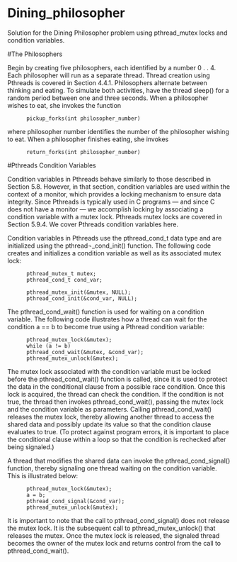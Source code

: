 # Dining_philosopher
Solution for the Dining Philosopher problem using pthread_mutex locks and condition variables.


#The Philosophers

  Begin by creating five philosophers, each identified by a number 0 . . 4. Each philosopher will run as a separate thread. Thread creation using Pthreads is covered in Section 4.4.1. Philosophers alternate between thinking and eating. To simulate both activities, have the thread sleep() for a random period between one and three seconds. When a philosopher wishes to eat, she invokes the function

          pickup_forks(int philosopher_number)

  where philosopher number identifies the number of the philosopher wishing to eat. When a philosopher finishes eating, she invokes

          return_forks(int philosopher_number)

#Pthreads Condition Variables

  Condition variables in Pthreads behave similarly to those described in Section 5.8. However, in that section, condition variables are used within the context of a monitor, which provides a locking mechanism to ensure data integrity. Since Pthreads is typically used in C programs — and since C does not have a monitor — we accomplish locking by associating a condition variable with a mutex lock. Pthreads mutex locks are covered in Section 5.9.4. We cover Pthreads condition variables here.

  Condition variables in Pthreads use the pthread_cond_t data type and are initialized using the pthread¬_cond_init() function. The following code creates and initializes a condition variable as well as its associated mutex lock:

          pthread_mutex_t mutex;
          pthread_cond_t cond_var;

          pthread_mutex_init(&mutex, NULL);
          pthread_cond_init(&cond_var, NULL);

  The pthread_cond_wait() function is used for waiting on a condition variable. The following code illustrates how a thread can wait for the condition a == b to become true using a Pthread condition variable:

          pthread_mutex_lock(&mutex);
          while (a != b)
          pthread_cond_wait(&mutex, &cond_var);
          pthread_mutex_unlock(&mutex);

  The mutex lock associated with the condition variable must be locked before the pthread_cond_wait() function is called, since it is used to protect the data in the conditional clause from a possible race condition. Once this lock is acquired, the thread can check the condition. If the condition is not true, the thread then invokes pthread_cond_wait(), passing the mutex lock and the condition variable as parameters. Calling pthread_cond_wait() releases the mutex lock, thereby allowing another thread to access the shared data and possibly update its value so that the condition clause evaluates to true. (To protect against program errors, it is important to place the conditional clause within a loop so that the condition is rechecked after being signaled.) 

  A thread that modifies the shared data can invoke the pthread_cond_signal() function, thereby signaling one thread waiting on the condition variable. This is illustrated below:

          pthread_mutex_lock(&mutex);
          a = b;
          pthread_cond_signal(&cond_var);
          pthread_mutex_unlock(&mutex);

  It is important to note that the call to pthread_cond_signal() does not release the mutex lock. It is the subsequent call to pthread_mutex_unlock() that releases the mutex. Once the mutex lock is released, the signaled thread becomes the owner of the mutex lock and returns control from the call to pthread_cond_wait().
